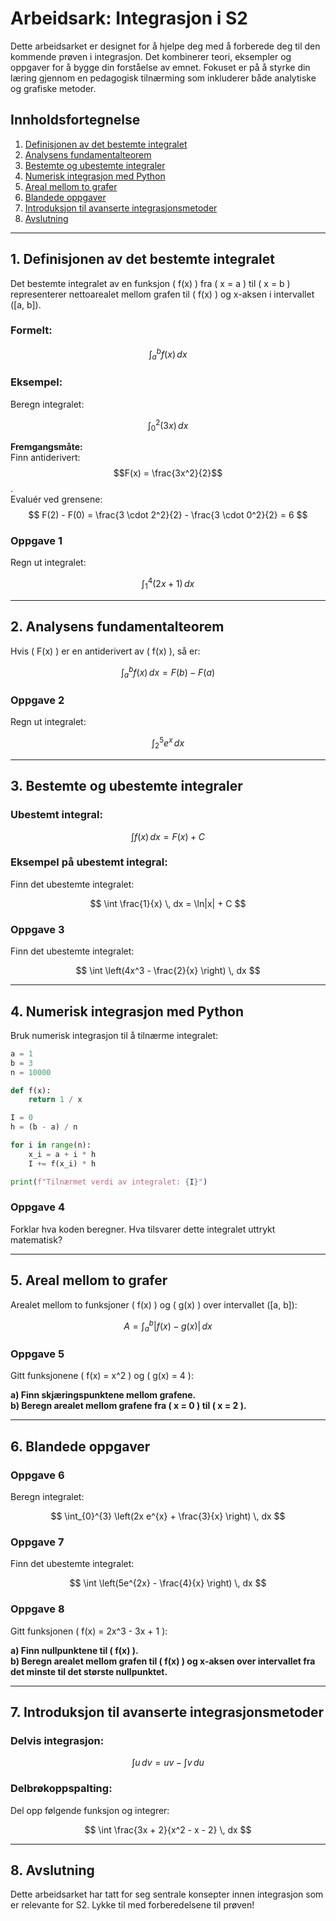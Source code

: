 
# Arbeidsark: Integrasjon i S2

Dette arbeidsarket er designet for å hjelpe deg med å forberede deg til den kommende prøven i integrasjon. Det kombinerer teori, eksempler og oppgaver for å bygge din forståelse av emnet. Fokuset er på å styrke din læring gjennom en pedagogisk tilnærming som inkluderer både analytiske og grafiske metoder.

## Innholdsfortegnelse

1. [Definisjonen av det bestemte integralet](#1-definisjonen-av-det-bestemte-integralet)
2. [Analysens fundamentalteorem](#2-analysens-fundamentalteorem)
3. [Bestemte og ubestemte integraler](#3-bestemte-og-ubestemte-integraler)
4. [Numerisk integrasjon med Python](#4-numerisk-integrasjon-med-python)
5. [Areal mellom to grafer](#5-areal-mellom-to-grafer)
6. [Blandede oppgaver](#6-blandede-oppgaver)
7. [Introduksjon til avanserte integrasjonsmetoder](#7-introduksjon-til-avanserte-integrasjonsmetoder)
8. [Avslutning](#8-avslutning)

---

## 1. Definisjonen av det bestemte integralet

Det bestemte integralet av en funksjon \( f(x) \) fra \( x = a \) til \( x = b \) representerer nettoarealet mellom grafen til \( f(x) \) og x-aksen i intervallet \([a, b]\).

### Formelt:

$$
\int_{a}^{b} f(x) \, dx
$$

### Eksempel:

Beregn integralet:

$$
\int_{0}^{2} (3x) \, dx
$$

**Fremgangsmåte:**  
Finn antiderivert: $$F(x) = \frac{3x^2}{2}$$.  
Evaluér ved grensene:  
$$
F(2) - F(0) = \frac{3 \cdot 2^2}{2} - \frac{3 \cdot 0^2}{2} = 6
$$

### Oppgave 1

Regn ut integralet:

$$
\int_{1}^{4} (2x + 1) \, dx
$$

---

## 2. Analysens fundamentalteorem

Hvis \( F(x) \) er en antiderivert av \( f(x) \), så er:

$$
\int_{a}^{b} f(x) \, dx = F(b) - F(a)
$$

### Oppgave 2

Regn ut integralet:

$$
\int_{2}^{5} e^x \, dx
$$

---

## 3. Bestemte og ubestemte integraler

### Ubestemt integral:

$$
\int f(x) \, dx = F(x) + C
$$

### Eksempel på ubestemt integral:

Finn det ubestemte integralet:

$$
\int \frac{1}{x} \, dx = \ln|x| + C
$$

### Oppgave 3

Finn det ubestemte integralet:

$$
\int \left(4x^3 - \frac{2}{x}
\right) \, dx
$$

---

## 4. Numerisk integrasjon med Python

Bruk numerisk integrasjon til å tilnærme integralet:

```python
a = 1
b = 3
n = 10000

def f(x):
    return 1 / x

I = 0
h = (b - a) / n

for i in range(n):
    x_i = a + i * h
    I += f(x_i) * h

print(f"Tilnærmet verdi av integralet: {I}")
```

### Oppgave 4

Forklar hva koden beregner. Hva tilsvarer dette integralet uttrykt matematisk?

---

## 5. Areal mellom to grafer

Arealet mellom to funksjoner \( f(x) \) og \( g(x) \) over intervallet \([a, b]\):

$$
A = \int_{a}^{b} |f(x) - g(x)| \, dx
$$

### Oppgave 5

Gitt funksjonene \( f(x) = x^2 \) og \( g(x) = 4 \):

**a) Finn skjæringspunktene mellom grafene.**  
**b) Beregn arealet mellom grafene fra \( x = 0 \) til \( x = 2 \).**

---

## 6. Blandede oppgaver

### Oppgave 6

Beregn integralet:

$$
\int_{0}^{3} \left(2x e^{x} + \frac{3}{x}
\right) \, dx
$$

### Oppgave 7

Finn det ubestemte integralet:

$$
\int \left(5e^{2x} - \frac{4}{x}
\right) \, dx
$$

### Oppgave 8

Gitt funksjonen \( f(x) = 2x^3 - 3x + 1 \):

**a) Finn nullpunktene til \( f(x) \).**  
**b) Beregn arealet mellom grafen til \( f(x) \) og x-aksen over intervallet fra det minste til det største nullpunktet.**

---

## 7. Introduksjon til avanserte integrasjonsmetoder

### Delvis integrasjon:

$$
\int u \, dv = uv - \int v \, du
$$

### Delbrøkoppspalting:

Del opp følgende funksjon og integrer:

$$
\int \frac{3x + 2}{x^2 - x - 2} \, dx
$$

---

## 8. Avslutning

Dette arbeidsarket har tatt for seg sentrale konsepter innen integrasjon som er relevante for S2. Lykke til med forberedelsene til prøven!

